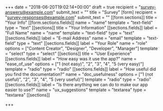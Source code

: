 +++
date = "2018-06-20T19:02:14+00:00"
draft = true
recipient = "survey-answers@example.com"
submit_text = ""
title = "Survey"
[form]
recipient = "survey-responses@example.com"
submit_text = ""
[[form.sections]]
title = "Your Info"
[[form.sections.fields]]
name = "name"
template = "text-field"
type = "text"
[[sections]]
title = "Your Information"
[[sections.fields]]
label = "Full Name"
name = "name"
template = "text-field"
type = "text"
[[sections.fields]]
label = "E-mail Address"
name = "email"
template = "text-field"
type = "text"
[[sections.fields]]
label = "Your Role"
name = "role"
options = ["Content Creator", "Designer", "Developer", "Manager"]
template = "select"
type = "select"
[[sections]]
title = "User Experience"
[[sections.fields]]
label = "How easy was it use the app?"
name = "ease_of_use"
options = ["1 (not easy)", "2", "3", "4", "5 (very easy)"]
template = "radio"
type = "radio"
[[sections.fields]]
label = "How useful did you find the documentation?"
name = "doc_usefulness"
options = ["1 (not useful)", "2", "3", "4", "5 (very useful)"]
template = "radio"
type = "radio"
[[sections.fields]]
label = "Is there anything we can do to make our app easier to use?"
name = "ux_suggestions"
template = "textarea"
type = "textarea"
[[sections]]

+++
